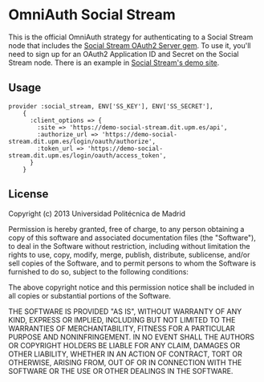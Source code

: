 # OmniAuth Social Stream

This is the official OmniAuth strategy for authenticating to a Social Stream node
that includes the [Social Stream OAuth2 Server gem](https://github.com/ging/social_stream/oauth2_server). To use it, you'll need to sign up for an OAuth2 Application ID and Secret
on the Social Stream node. There is an example in [Social Stream's demo site](http://demo-social-stream.dit.upm.es).

## Usage

    provider :social_stream, ENV['SS_KEY'], ENV['SS_SECRET'],
        {
          :client_options => {
            :site => 'https://demo-social-stream.dit.upm.es/api',
            :authorize_url => 'https://demo-social-stream.dit.upm.es/login/oauth/authorize',
            :token_url => 'https://demo-social-stream.dit.upm.es/login/oauth/access_token',
          }
        }

## License

Copyright (c) 2013 Universidad Politécnica de Madrid

Permission is hereby granted, free of charge, to any person obtaining a copy of this software and associated documentation files (the "Software"), to deal in the Software without restriction, including without limitation the rights to use, copy, modify, merge, publish, distribute, sublicense, and/or sell copies of the Software, and to permit persons to whom the Software is furnished to do so, subject to the following conditions:

The above copyright notice and this permission notice shall be included in all copies or substantial portions of the Software.

THE SOFTWARE IS PROVIDED "AS IS", WITHOUT WARRANTY OF ANY KIND, EXPRESS OR IMPLIED, INCLUDING BUT NOT LIMITED TO THE WARRANTIES OF MERCHANTABILITY, FITNESS FOR A PARTICULAR PURPOSE AND NONINFRINGEMENT. IN NO EVENT SHALL THE AUTHORS OR COPYRIGHT HOLDERS BE LIABLE FOR ANY CLAIM, DAMAGES OR OTHER LIABILITY, WHETHER IN AN ACTION OF CONTRACT, TORT OR OTHERWISE, ARISING FROM, OUT OF OR IN CONNECTION WITH THE SOFTWARE OR THE USE OR OTHER DEALINGS IN THE SOFTWARE.
